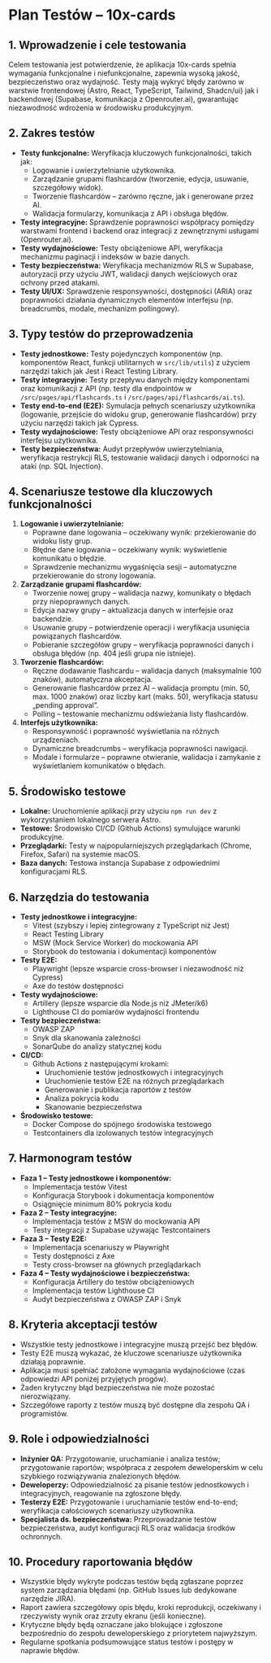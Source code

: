 # Plan Testów – 10x-cards

## 1. Wprowadzenie i cele testowania
Celem testowania jest potwierdzenie, że aplikacja 10x-cards spełnia wymagania funkcjonalne i niefunkcjonalne, zapewnia wysoką jakość, bezpieczeństwo oraz wydajność. Testy mają wykryć błędy zarówno w warstwie frontendowej (Astro, React, TypeScript, Tailwind, Shadcn/ui) jak i backendowej (Supabase, komunikacja z Openrouter.ai), gwarantując niezawodność wdrożenia w środowisku produkcyjnym.

## 2. Zakres testów
- **Testy funkcjonalne:** Weryfikacja kluczowych funkcjonalności, takich jak:
  - Logowanie i uwierzytelnianie użytkownika.
  - Zarządzanie grupami flashcardów (tworzenie, edycja, usuwanie, szczegółowy widok).
  - Tworzenie flashcardów – zarówno ręczne, jak i generowane przez AI.
  - Walidacja formularzy, komunikacja z API i obsługa błędów.
- **Testy integracyjne:** Sprawdzenie poprawności współpracy pomiędzy warstwami frontend i backend oraz integracji z zewnętrznymi usługami (Openrouter.ai).
- **Testy wydajnościowe:** Testy obciążeniowe API, weryfikacja mechanizmu paginacji i indeksów w bazie danych.
- **Testy bezpieczeństwa:** Weryfikacja mechanizmów RLS w Supabase, autoryzacji przy użyciu JWT, walidacji danych wejściowych oraz ochrony przed atakami.
- **Testy UI/UX:** Sprawdzenie responsywności, dostępności (ARIA) oraz poprawności działania dynamicznych elementów interfejsu (np. breadcrumbs, modale, mechanizm pollingowy).

## 3. Typy testów do przeprowadzenia
- **Testy jednostkowe:** Testy pojedynczych komponentów (np. komponentów React, funkcji utilitarnych w `src/lib/utils`) z użyciem narzędzi takich jak Jest i React Testing Library.
- **Testy integracyjne:** Testy przepływu danych między komponentami oraz komunikacji z API (np. testy dla endpointów w `/src/pages/api/flashcards.ts` i `/src/pages/api/flashcards/ai.ts`).
- **Testy end-to-end (E2E):** Symulacja pełnych scenariuszy użytkownika (logowanie, przejście do widoku grup, generowanie flashcardów) przy użyciu narzędzi takich jak Cypress.
- **Testy wydajnościowe:** Testy obciążeniowe API oraz responsywności interfejsu użytkownika.
- **Testy bezpieczeństwa:** Audyt przepływów uwierzytelniania, weryfikacja restrykcji RLS, testowanie walidacji danych i odporności na ataki (np. SQL Injection).

## 4. Scenariusze testowe dla kluczowych funkcjonalności
1. **Logowanie i uwierzytelnianie:**
   - Poprawne dane logowania – oczekiwany wynik: przekierowanie do widoku listy grup.
   - Błędne dane logowania – oczekiwany wynik: wyświetlenie komunikatu o błędzie.
   - Sprawdzenie mechanizmu wygaśnięcia sesji – automatyczne przekierowanie do strony logowania.
2. **Zarządzanie grupami flashcardów:**
   - Tworzenie nowej grupy – walidacja nazwy, komunikaty o błędach przy niepoprawnych danych.
   - Edycja nazwy grupy – aktualizacja danych w interfejsie oraz backendzie.
   - Usuwanie grupy – potwierdzenie operacji i weryfikacja usunięcia powiązanych flashcardów.
   - Pobieranie szczegółów grupy – weryfikacja poprawności danych i obsługa błędów (np. 404 jeśli grupa nie istnieje).
3. **Tworzenie flashcardów:**
   - Ręczne dodawanie flashcardu – walidacja danych (maksymalnie 100 znaków), automatyczna akceptacja.
   - Generowanie flashcardów przez AI – walidacja promptu (min. 50, max. 1000 znaków) oraz liczby kart (maks. 50), weryfikacja statusu „pending approval”.
   - Polling – testowanie mechanizmu odświeżania listy flashcardów.
4. **Interfejs użytkownika:**
   - Responsywność i poprawność wyświetlania na różnych urządzeniach.
   - Dynamiczne breadcrumbs – weryfikacja poprawności nawigacji.
   - Modale i formularze – poprawne otwieranie, walidacja i zamykanie z wyświetlaniem komunikatów o błędach.

## 5. Środowisko testowe
- **Lokalne:** Uruchomienie aplikacji przy użyciu `npm run dev` z wykorzystaniem lokalnego serwera Astro.
- **Testowe:** Środowisko CI/CD (Github Actions) symulujące warunki produkcyjne.
- **Przeglądarki:** Testy w najpopularniejszych przeglądarkach (Chrome, Firefox, Safari) na systemie macOS.
- **Baza danych:** Testowa instancja Supabase z odpowiednimi konfiguracjami RLS.

## 6. Narzędzia do testowania
- **Testy jednostkowe i integracyjne:** 
  - Vitest (szybszy i lepiej zintegrowany z TypeScript niż Jest)
  - React Testing Library
  - MSW (Mock Service Worker) do mockowania API
  - Storybook do testowania i dokumentacji komponentów
- **Testy E2E:** 
  - Playwright (lepsze wsparcie cross-browser i niezawodność niż Cypress)
  - Axe do testów dostępności
- **Testy wydajnościowe:** 
  - Artillery (lepsze wsparcie dla Node.js niż JMeter/k6)
  - Lighthouse CI do pomiarów wydajności frontendu
- **Testy bezpieczeństwa:** 
  - OWASP ZAP
  - Snyk dla skanowania zależności
  - SonarQube do analizy statycznej kodu
- **CI/CD:** 
  - Github Actions z następującymi krokami:
    - Uruchomienie testów jednostkowych i integracyjnych
    - Uruchomienie testów E2E na różnych przeglądarkach
    - Generowanie i publikacja raportów z testów
    - Analiza pokrycia kodu
    - Skanowanie bezpieczeństwa
- **Środowisko testowe:**
  - Docker Compose do spójnego środowiska testowego
  - Testcontainers dla izolowanych testów integracyjnych

## 7. Harmonogram testów
- **Faza 1 – Testy jednostkowe i komponentów:** 
  - Implementacja testów Vitest
  - Konfiguracja Storybook i dokumentacja komponentów
  - Osiągnięcie minimum 80% pokrycia kodu
- **Faza 2 – Testy integracyjne:** 
  - Implementacja testów z MSW do mockowania API
  - Testy integracji z Supabase używając Testcontainers
- **Faza 3 – Testy E2E:** 
  - Implementacja scenariuszy w Playwright
  - Testy dostępności z Axe
  - Testy cross-browser na głównych przeglądarkach
- **Faza 4 – Testy wydajnościowe i bezpieczeństwa:** 
  - Konfiguracja Artillery do testów obciążeniowych
  - Implementacja testów Lighthouse CI
  - Audyt bezpieczeństwa z OWASP ZAP i Snyk

## 8. Kryteria akceptacji testów
- Wszystkie testy jednostkowe i integracyjne muszą przejść bez błędów.
- Testy E2E muszą wykazać, że kluczowe scenariusze użytkownika działają poprawnie.
- Aplikacja musi spełniać założone wymagania wydajnościowe (czas odpowiedzi API poniżej przyjętych progów).
- Żaden krytyczny błąd bezpieczeństwa nie może pozostać nierozwiązany.
- Szczegółowe raporty z testów muszą być dostępne dla zespołu QA i programistów.

## 9. Role i odpowiedzialności
- **Inżynier QA:** Przygotowanie, uruchamianie i analiza testów; przygotowanie raportów; współpraca z zespołem deweloperskim w celu szybkiego rozwiązywania znalezionych błędów.
- **Deweloperzy:** Odpowiedzialność za pisanie testów jednostkowych i integracyjnych, reagowanie na zgłoszone błędy.
- **Testerzy E2E:** Przygotowanie i uruchamianie testów end-to-end; weryfikacja całościowych scenariuszy użytkownika.
- **Specjalista ds. bezpieczeństwa:** Przeprowadzanie testów bezpieczeństwa, audyt konfiguracji RLS oraz walidacja środków ochronnych.

## 10. Procedury raportowania błędów
- Wszystkie błędy wykryte podczas testów będą zgłaszane poprzez system zarządzania błędami (np. GitHub Issues lub dedykowane narzędzie JIRA).
- Raport zawiera szczegółowy opis błędu, kroki reprodukcji, oczekiwany i rzeczywisty wynik oraz zrzuty ekranu (jeśli konieczne).
- Krytyczne błędy będą oznaczane jako blokujące i zgłoszone bezpośrednio do zespołu deweloperskiego z priorytetem najwyższym.
- Regularne spotkania podsumowujące status testów i postępy w naprawie błędów.